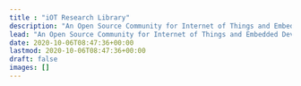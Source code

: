 ```yaml
---
title : "iOT Research Library"
description: "An Open Source Community for Internet of Things and Embedded Device Security"
lead: "An Open Source Community for Internet of Things and Embedded Device Security. Learn, Lend, and Lease iOT devices in support of independent security research."
date: 2020-10-06T08:47:36+00:00
lastmod: 2020-10-06T08:47:36+00:00
draft: false
images: []
---
```

